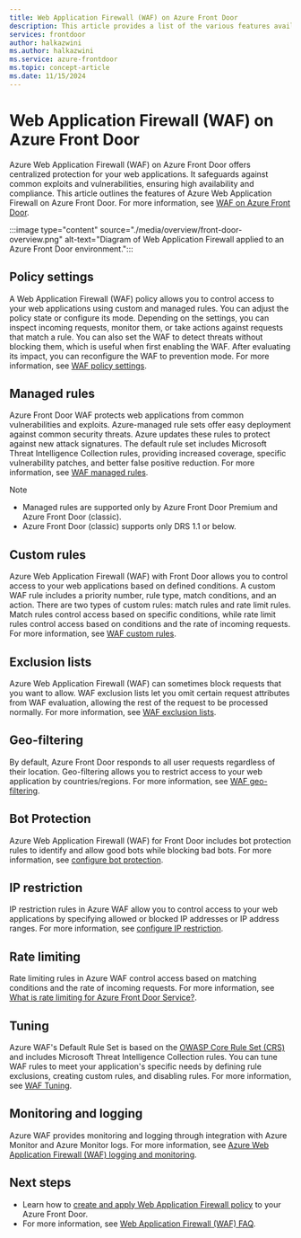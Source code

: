 ```yaml
---
title: Web Application Firewall (WAF) on Azure Front Door
description: This article provides a list of the various features available with Web Application Firewall (WAF) on Azure Front Door.
services: frontdoor
author: halkazwini
ms.author: halkazwini
ms.service: azure-frontdoor
ms.topic: concept-article
ms.date: 11/15/2024
---
```


# Web Application Firewall (WAF) on Azure Front Door

Azure Web Application Firewall (WAF) on Azure Front Door offers centralized protection for your web applications. It safeguards against common exploits and vulnerabilities, ensuring high availability and compliance. This article outlines the features of Azure Web Application Firewall on Azure Front Door. For more information, see [WAF on Azure Front Door](../web-application-firewall/afds/afds-overview.md).

:::image type="content" source="./media/overview/front-door-overview.png" alt-text="Diagram of Web Application Firewall applied to an Azure Front Door environment.":::

## Policy settings

A Web Application Firewall (WAF) policy allows you to control access to your web applications using custom and managed rules. You can adjust the policy state or configure its mode. Depending on the settings, you can inspect incoming requests, monitor them, or take actions against requests that match a rule. You can also set the WAF to detect threats without blocking them, which is useful when first enabling the WAF. After evaluating its impact, you can reconfigure the WAF to prevention mode. For more information, see [WAF policy settings](../web-application-firewall/afds/waf-front-door-policy-settings.md).

## Managed rules

Azure Front Door WAF protects web applications from common vulnerabilities and exploits. Azure-managed rule sets offer easy deployment against common security threats. Azure updates these rules to protect against new attack signatures. The default rule set includes Microsoft Threat Intelligence Collection rules, providing increased coverage, specific vulnerability patches, and better false positive reduction. For more information, see [WAF managed rules](../web-application-firewall/afds/waf-front-door-drs.md).

> [!NOTE]
> * Managed rules are supported only by Azure Front Door Premium and Azure Front Door (classic).
> * Azure Front Door (classic) supports only DRS 1.1 or below.

## Custom rules

Azure Web Application Firewall (WAF) with Front Door allows you to control access to your web applications based on defined conditions. A custom WAF rule includes a priority number, rule type, match conditions, and an action. There are two types of custom rules: match rules and rate limit rules. Match rules control access based on specific conditions, while rate limit rules control access based on conditions and the rate of incoming requests. For more information, see [WAF custom rules](../web-application-firewall/afds/waf-front-door-custom-rules.md).

## Exclusion lists

Azure Web Application Firewall (WAF) can sometimes block requests that you want to allow. WAF exclusion lists let you omit certain request attributes from WAF evaluation, allowing the rest of the request to be processed normally. For more information, see [WAF exclusion lists](../web-application-firewall/afds/waf-front-door-exclusion.md).

## Geo-filtering

By default, Azure Front Door responds to all user requests regardless of their location. Geo-filtering allows you to restrict access to your web application by countries/regions. For more information, see [WAF geo-filtering](../web-application-firewall/afds/waf-front-door-geo-filtering.md).

## Bot Protection

Azure Web Application Firewall (WAF) for Front Door includes bot protection rules to identify and allow good bots while blocking bad bots. For more information, see [configure bot protection](../web-application-firewall/afds/waf-front-door-policy-configure-bot-protection.md).

## IP restriction

IP restriction rules in Azure WAF allow you to control access to your web applications by specifying allowed or blocked IP addresses or IP address ranges. For more information, see [configure IP restriction](../web-application-firewall/afds/waf-front-door-configure-ip-restriction.md).

## Rate limiting

Rate limiting rules in Azure WAF control access based on matching conditions and the rate of incoming requests. For more information, see [What is rate limiting for Azure Front Door Service?](../web-application-firewall/afds/waf-front-door-rate-limit.md).

## Tuning

Azure WAF's Default Rule Set is based on the [OWASP Core Rule Set (CRS)](https://github.com/SpiderLabs/owasp-modsecurity-crs/tree/v3.1/dev) and includes Microsoft Threat Intelligence Collection rules. You can tune WAF rules to meet your application's specific needs by defining rule exclusions, creating custom rules, and disabling rules. For more information, see [WAF Tuning](../web-application-firewall/afds/waf-front-door-tuning.md).

## Monitoring and logging

Azure WAF provides monitoring and logging through integration with Azure Monitor and Azure Monitor logs. For more information, see [Azure Web Application Firewall (WAF) logging and monitoring](../web-application-firewall/afds/waf-front-door-monitor.md).

## Next steps

* Learn how to [create and apply Web Application Firewall policy](../web-application-firewall/afds/waf-front-door-create-portal.md) to your Azure Front Door.
* For more information, see [Web Application Firewall (WAF) FAQ](../web-application-firewall/afds/waf-faq.yml).